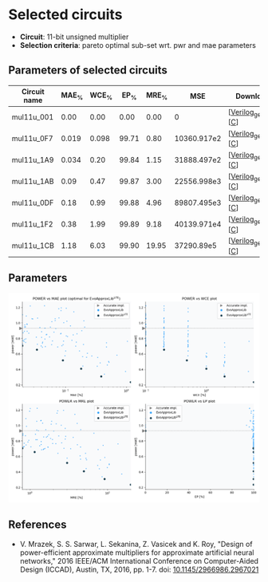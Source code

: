 
Selected circuits
===================
 - **Circuit**: 11-bit unsigned multiplier
 - **Selection criteria**: pareto optimal sub-set wrt. pwr and mae parameters

Parameters of selected circuits
----------------------------

| Circuit name | MAE<sub>%</sub> | WCE<sub>%</sub> | EP<sub>%</sub> | MRE<sub>%</sub> | MSE | Download |
| --- |  --- | --- | --- | --- | --- | --- | 
| mul11u_001 | 0.00 | 0.00 | 0.00 | 0.00 | 0 |  [[Verilog<sub>generic</sub>](mul11u_001.v)]  [[C](mul11u_001.c)] |
| mul11u_0F7 | 0.019 | 0.098 | 99.71 | 0.80 | 10360.917e2 |  [[Verilog<sub>generic</sub>](mul11u_0F7.v)]  [[C](mul11u_0F7.c)] |
| mul11u_1A9 | 0.034 | 0.20 | 99.84 | 1.15 | 31888.497e2 |  [[Verilog<sub>generic</sub>](mul11u_1A9.v)]  [[C](mul11u_1A9.c)] |
| mul11u_1AB | 0.09 | 0.47 | 99.87 | 3.00 | 22556.998e3 |  [[Verilog<sub>generic</sub>](mul11u_1AB.v)]  [[C](mul11u_1AB.c)] |
| mul11u_0DF | 0.18 | 0.99 | 99.88 | 4.96 | 89807.495e3 |  [[Verilog<sub>generic</sub>](mul11u_0DF.v)]  [[C](mul11u_0DF.c)] |
| mul11u_1F2 | 0.38 | 1.99 | 99.89 | 9.18 | 40139.971e4 |  [[Verilog<sub>generic</sub>](mul11u_1F2.v)]  [[C](mul11u_1F2.c)] |
| mul11u_1CB | 1.18 | 6.03 | 99.90 | 19.95 | 37290.89e5 |  [[Verilog<sub>generic</sub>](mul11u_1CB.v)]  [[C](mul11u_1CB.c)] |
    
Parameters
--------------
![Parameters figure](fig.png)

References
--------------
   - V. Mrazek, S. S. Sarwar, L. Sekanina, Z. Vasicek and K. Roy, "Design of power-efficient approximate multipliers for approximate artificial neural networks," 2016 IEEE/ACM International Conference on Computer-Aided Design (ICCAD), Austin, TX, 2016, pp. 1-7. doi: [10.1145/2966986.2967021](https://dx.doi.org/10.1145/2966986.2967021)

             